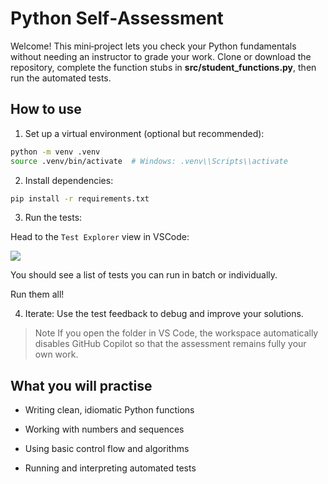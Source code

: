 # Python Self‑Assessment

Welcome! This mini‑project lets you check your Python fundamentals without needing an instructor to grade your work. Clone or download the repository, complete the function stubs in **src/student_functions.py**, then run the automated tests.

## How to use

1. Set up a virtual environment (optional but recommended):

```bash
python -m venv .venv
source .venv/bin/activate  # Windows: .venv\\Scripts\\activate
```

2. Install dependencies:

```bash
pip install -r requirements.txt
```

3. Run the tests:

Head to the `Test Explorer` view in VSCode:

<img src="https://code.visualstudio.com/assets/docs/python/testing/test-explorer-no-tests.png">

You should see a list of tests you can run in batch or individually.

Run them all!

4. Iterate: Use the test feedback to debug and improve your solutions.

> Note If you open the folder in VS Code, the workspace automatically disables GitHub Copilot so that the assessment remains fully your own work.

## What you will practise

-   Writing clean, idiomatic Python functions

-   Working with numbers and sequences

-   Using basic control flow and algorithms

-   Running and interpreting automated tests
